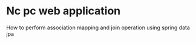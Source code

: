 # Nc pc web application
How to perform association mapping and join operation using spring data jpa
